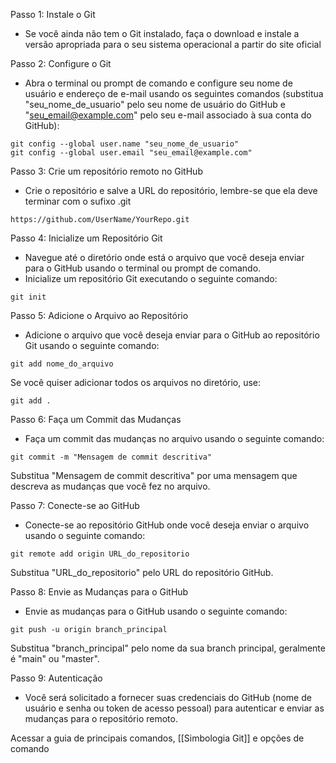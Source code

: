 Passo 1: Instale o Git

- Se você ainda não tem o Git instalado, faça o download e instale a versão apropriada para o seu sistema operacional a partir do site oficial

Passo 2: Configure o Git

- Abra o terminal ou prompt de comando e configure seu nome de usuário e endereço de e-mail usando os seguintes comandos (substitua "seu_nome_de_usuario" pelo seu nome de usuário do GitHub e "seu_email@example.com" pelo seu e-mail associado à sua conta do GitHub):

```
git config --global user.name "seu_nome_de_usuario"
git config --global user.email "seu_email@example.com"
```

Passo 3: Crie um repositório remoto no GitHub

- Crie o repositório e salve a URL do repositório, lembre-se que ela deve terminar com o sufixo .git

```
https://github.com/UserName/YourRepo.git
```

Passo 4: Inicialize um Repositório Git

- Navegue até o diretório onde está o arquivo que você deseja enviar para o GitHub usando o terminal ou prompt de comando.
- Inicialize um repositório Git executando o seguinte comando:

```
git init
```

Passo 5: Adicione o Arquivo ao Repositório

- Adicione o arquivo que você deseja enviar para o GitHub ao repositório Git usando o seguinte comando:

```
git add nome_do_arquivo
```

Se você quiser adicionar todos os arquivos no diretório, use:

```
git add .
```

Passo 6: Faça um Commit das Mudanças

- Faça um commit das mudanças no arquivo usando o seguinte comando:

```
git commit -m "Mensagem de commit descritiva"
```

Substitua "Mensagem de commit descritiva" por uma mensagem que descreva as mudanças que você fez no arquivo.

Passo 7: Conecte-se ao GitHub

- Conecte-se ao repositório GitHub onde você deseja enviar o arquivo usando o seguinte comando:

```
git remote add origin URL_do_repositorio
```

Substitua "URL_do_repositorio" pelo URL do repositório GitHub.

Passo 8: Envie as Mudanças para o GitHub

- Envie as mudanças para o GitHub usando o seguinte comando:

```
git push -u origin branch_principal
```

Substitua "branch_principal" pelo nome da sua branch principal, geralmente é "main" ou "master".

Passo 9: Autenticação

- Você será solicitado a fornecer suas credenciais do GitHub (nome de usuário e senha ou token de acesso pessoal) para autenticar e enviar as mudanças para o repositório remoto.

Acessar a guia de principais comandos, [[Simbologia Git]] e opções de comando